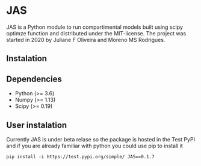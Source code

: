 # JAS

JAS is a Python module to run compartimental models built using scipy optimze function and distributed under the MIT-license. The project was started in 2020 by Juliane F Oliveira and Moreno MS Rodrigues. 


## Instalation

## Dependencies
  
  * Python (>= 3.6)
  * Numpy (>= 1.13)
  * Scipy (>= 0.19)

## User instalation

Currently JAS is under beta relase so the package is hosted in the Test PyPI and if you are already familiar with python you could use pip to install it
<pre><code>pip install -i https://test.pypi.org/simple/ JAS==0.1.7</code></pre>

